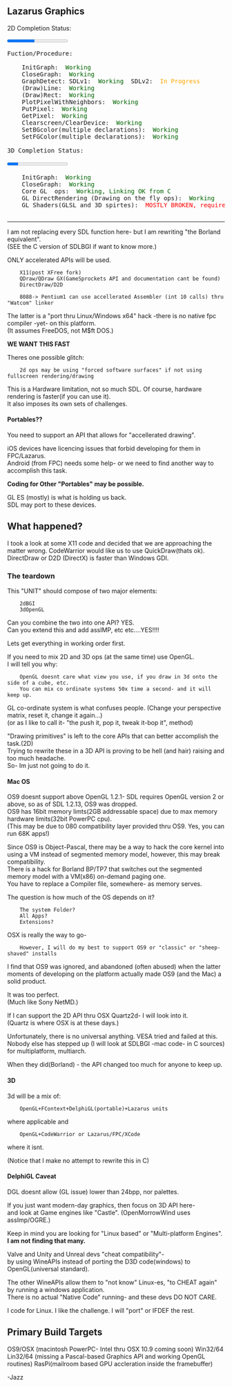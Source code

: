 
Lazarus Graphics
-----------------

2D Completion Status:

<progress value="45" max="100">
</progress>

<pre>
Fuction/Procedure:

	InitGraph: <font color="DarkGreen"> Working </font>
	CloseGraph: <font color="DarkGreen"> Working </font>
	GraphDetect: SDLv1: <font color="DarkGreen"> Working </font> SDLv2: <font color="Orange"> In Progress </font>
    (Draw)Line: <font color="DarkGreen"> Working </font>
	(Draw)Rect: <font color="DarkGreen"> Working </font>
	PlotPixelWithNeighbors: <font color="DarkGreen"> Working </font>
	PutPixel: <font color="DarkGreen"> Working </font>
	GetPixel: <font color="DarkGreen"> Working </font>
	Clearscreen/ClearDevice: <font color="DarkGreen"> Working </font>
	SetBGcolor(multiple declarations): <font color="DarkGreen"> Working </font>
	SetFGColor(multiple declarations): <font color="DarkGreen"> Working </font>

3D Completion Status:

<progress value="18" max="100">
</progress>

	InitGraph: <font color="DarkGreen"> Working </font>
	CloseGraph: <font color="DarkGreen"> Working </font>
	Core GL  ops: <font color="DarkGreen"> Working, Linking OK from C </font>
	GL DirectRendering (Drawing on the fly ops): <font color="DarkGreen"> Working </font>
	GL Shaders(GLSL and 3D spirtes): <font color="Red"> MOSTLY BROKEN, requires C-like shader code(vertex/fragment) </font>

</pre>
---

I am not replacing every SDL function here- but I am rewriting "the Borland equivalent".<br>
(SEE the C version of SDLBGI if want to know more.)

ONLY accelerated APIs will be used. <br>
        
        X11(post XFree fork)
        QDraw/QDraw GX(GameSprockets API and documentation cant be found)
        DirectDraw/D2D

        8088-> Pentium1 can use accellerated Assembler (int 10 calls) thru "Watcom" linker 
        
The latter is a "port thru Linux/Windows x64" hack -there is no native fpc compiler -yet- on this platform.<br>
(It assumes FreeDOS, not M$ft DOS.)

**WE WANT THIS FAST**

Theres one possible glitch:

		2d ops may be using "forced software surfaces" if not using fullscreen rendering/drawing

This is a Hardware limitation, not so much SDL. Of course, hardware rendering is faster(if you can use it).<br>
It also imposes its own sets of challenges.


#### Portables??

You need to support an API that allows for "accellerated drawing".<br>

iOS devices have licencing issues that forbid developing for them in FPC/Lazarus.<br>
Android (from FPC) needs some help- or we need to find another way to accomplish this task.

**Coding for Other "Portables" may be possible.**

GL ES (mostly) is what is holding us back. <br>
SDL may port to these devices.<br> 

## What happened?

I took a look at some X11 code and decided that we are approaching the matter wrong.
CodeWarrior would like us to use QuickDraw(thats ok).
DirectDraw or D2D (DirectX) is faster than Windows GDI.

### The teardown

This "UNIT" should compose of two major elements:

        2dBGI
        3dOpenGL

Can you combine the two into one API? YES. <br>
Can you extend this and add assIMP, etc etc....YES!!!! <br>

Lets get everything in working order first.<br>

If you need to mix 2D and 3D ops (at the same time) use OpenGL.<br>
I will tell you why:

        OpenGL doesnt care what view you use, if you draw in 3d onto the side of a cube, etc.
        You can mix co ordinate systems 50x time a second- and it will keep up.

GL co-ordinate system is what confuses people. (Change your perspective matrix, reset it, change it again...)<br>
(or as I like to call it- "the push it, pop it, tweak it-bop it", method)


"Drawing primitives" is left to the core APIs that can better accomplish the task.(2D)<br>
Trying to rewrite these in a 3D API is proving to be hell (and hair) raising and too much headache.<br>
So- Im just not going to do it.


#### Mac OS

OS9 doesnt support above OpenGL 1.2.1- SDL requires OpenGL version 2 or above, so as of SDL 1.2.13, OS9 was dropped.<br>
OS9 has 16bit memory limts(2GB addressable space) due to max memory hardware limits(32bit PowerPC cpu).<br>
(This may be due to 080 compatibility layer provided thru OS9. Yes, you can run 68K apps!)

Since OS9 is Object-Pascal, there may be a way to hack the core kernel into using a VM instead of segmented memory model, however, this may break compatibility.<br>
There is a hack for Borland BP/TP7 that switches out the segmented memory model with a VM(x86) on-demand paging one.<br>
You have to replace a Compiler file, somewhere- as memory serves.


The question is how much of the OS depends on it? 

		The system Folder?
		All Apps?
		Extensions?


OSX is really the way to go-

        However, I will do my best to support OS9 or "classic" or "sheep-shaved" installs

I find that OS9 was ignored, and abandoned (often abused) when the latter moments of developing on the platform actually made OS9 (and the Mac) a solid product. <br>

It was too perfect.<br>
(Much like Sony NetMD.)

If I can support the 2D API thru OSX Quartz2d- I will look into it.<br>
(Quartz is where OSX is at these days.)

Unfortunately, there is no universal anything. VESA tried and failed at this.<br>
Nobody else has stepped up (I will look at SDLBGI -mac code- in C sources) for multiplatform, multiarch.

When they did(Borland) - the API changed too much for anyone to keep up.

#### 3D

3d will be a mix of:

        OpenGL+FContext+DelphiGL(portable)+Lazarus units

where applicable and 

        OpenGL+CodeWarrior or Lazarus/FPC/XCode

where it isnt.

(Notice that I make no attempt to rewrite this in C)


#### DelphiGL Caveat

DGL doesnt allow (GL issue) lower than 24bpp, nor palettes.<br>


If you just want modern-day graphics, then focus on 3D API here- <br>
and look at Game engines like "Castle". (OpenMorrowWind uses assImp/OGRE.)

Keep in mind you are looking for "Linux based" or "Multi-platform Engines".<br>
**I am not finding that many.** <br>

Valve and Unity and Unreal devs "cheat compatibility"- <br>
by using WineAPIs instead of porting the D3D code(windows) to OpenGL(universal standard).

The other WineAPIs allow them to "not know" Linux-es, "to CHEAT again" by running a windows application.<br>
There is no actual "Native Code" running- and these devs DO NOT CARE.<br>

I code for Linux. I like the challenge. I will "port" or IFDEF the rest.


## Primary Build Targets

OS9/OSX (macintosh PowerPC- Intel thru OSX 10.9 coming soon)
Win32/64
Lin32/64 (missing a Pascal-based Graphics API and working OpenGL routines)
RasPi(mailroom based GPU accleration inside the framebuffer)




-Jazz



